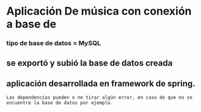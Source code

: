 # Aplicación De música con conexión a base de 
### tipo de base de datos = MySQL
## se exportó y subió la base de datos creada
## aplicación desarrollada en framework de spring.
`Las dependencias pueden o no tirar algún error, en caso de que no se encuentre la base de datos por ejemplo.`